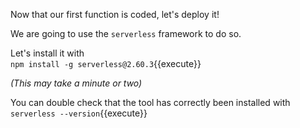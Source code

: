 Now that our first function is coded, let's deploy it!

We are going to use the `serverless` framework to do so.

Let's install it with  
`npm install -g serverless@2.60.3`{{execute}}

*(This may take a minute or two)*

You can double check that the tool has correctly been installed with  
`serverless --version`{{execute}}
